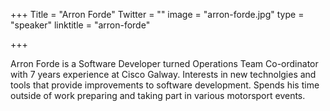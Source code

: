 +++
Title = "Arron Forde"
Twitter = ""
image = "arron-forde.jpg"
type = "speaker"
linktitle = "arron-forde"

+++

Arron Forde is a Software Developer turned Operations Team Co-ordinator with 7 years experience at Cisco Galway. Interests in new technolgies and tools that provide improvements to software development. Spends his time outside of work preparing and taking part in various motorsport events.
